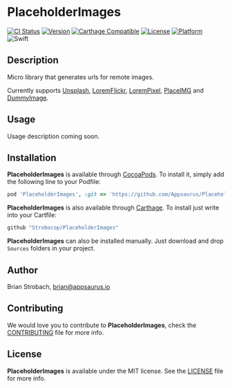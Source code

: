 # PlaceholderImages

[![CI Status](https://img.shields.io/circleci/project/github/Strobocop/PlaceholderImages.svg)](https://circleci.com/gh/Strobocop/PlaceholderImages)
[![Version](https://img.shields.io/cocoapods/v/PlaceholderImages.svg?style=flat)](http://cocoadocs.org/docsets/PlaceholderImages)
[![Carthage Compatible](https://img.shields.io/badge/Carthage-compatible-4BC51D.svg?style=flat)](https://github.com/Carthage/Carthage)
[![License](https://img.shields.io/cocoapods/l/PlaceholderImages.svg?style=flat)](http://cocoadocs.org/docsets/PlaceholderImages)
[![Platform](https://img.shields.io/cocoapods/p/PlaceholderImages.svg?style=flat)](http://cocoadocs.org/docsets/PlaceholderImages)
![Swift](https://img.shields.io/badge/%20in-swift%204.0-orange.svg)

## Description
Micro library that generates urls for remote images.

Currently supports [Unsplash](https://www.unsplash.com), [LoremFlickr](https://loremflickr.com), [LoremPixel](http://lorempixel.com), [PlaceIMG](https://placeimg.com/) and [DummyImage](https://dummyimage.com).

## Usage

Usage description coming soon.

## Installation

**PlaceholderImages** is available through [CocoaPods](http://cocoapods.org). To install
it, simply add the following line to your Podfile:

```ruby
pod 'PlaceholderImages', :git => 'https://github.com/Appsaurus/PlaceholderImages'
```

**PlaceholderImages** is also available through [Carthage](https://github.com/Carthage/Carthage).
To install just write into your Cartfile:

```ruby
github "Strobocop/PlaceholderImages"
```

**PlaceholderImages** can also be installed manually. Just download and drop `Sources` folders in your project.

## Author

Brian Strobach, brian@appsaurus.io

## Contributing

We would love you to contribute to **PlaceholderImages**, check the [CONTRIBUTING](github.com/Strobocop/PlaceholderImages/blob/master/CONTRIBUTING.md) file for more info.

## License

**PlaceholderImages** is available under the MIT license. See the [LICENSE](github.com/Strobocop/PlaceholderImages/blob/master/LICENSE.md) file for more info.
